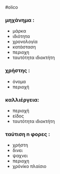 #olico

### μηχάνημα :
+ μάρκα
+ ιδιότητα
+ χρονολογία
+ κατάσταση
+ περιοχη
+ ταυτότητα ιδιοκτήτη

### χρήστης :
+ όνομα
+ περιοχή

### καλλιέργεια:
+ περιοχή
+ είδος
+ ταυτότητα ιδιοκτήτη

### ταύτιση n φορες :
+ χρήστη
+ δινει
+ ψαχνει
+ περιοχη
+ χρόνiκο πλαίσιο
